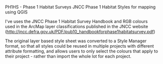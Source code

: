PH1HS - Phase 1 Habitat Surveys
  JNCC Phase 1 Habitat Styles for mapping using QGIS

  I've uses the JNCC Phase 1 Habitat Survey Handbook and RGB colours used in the ArcMap layer classifications published in the 
  JNCC website (http://jncc.defra.gov.uk/PDF/pub10_handbookforphase1habitatsurvey.pdf)

  The original layer based style sheet was converted to a Style Manager format, so that all styles could be reused in multiple projects with different attribute formatting, and allows users to only select the colours that apply to their project - rather than import the whole lot for each project.

